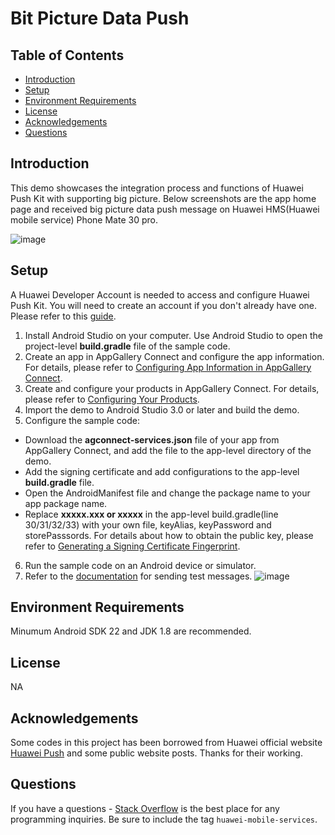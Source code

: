 # Bit Picture Data Push

## Table of Contents
- [Introduction](#introduction)
- [Setup](#setup)
- [Environment Requirements](#environment-requirements)
- [License](#license)
- [Acknowledgements](#acknowledgements)
- [Questions](#questions)

## Introduction  
This demo showcases the integration process and functions of Huawei Push Kit with supporting big picture. Below screenshots are the app home page and received big picture data push message on Huawei HMS(Huawei mobile service) Phone Mate 30 pro.

![image](https://user-images.githubusercontent.com/57116184/200088521-89e943f0-fa0d-4702-93f5-71a992a22198.png)
## Setup
A Huawei Developer Account is needed to access and configure Huawei Push Kit. You will need to create an account if you don't already have one. Please refer to this  [guide](https://developer.huawei.com/consumer/en/doc/help/registerandlogin-0000001052613847).

1. Install Android Studio on your computer. Use Android Studio to open the project-level **build.gradle** file of the sample code.  
2. Create an app in AppGallery Connect and configure the app information. For details, please refer to [Configuring App Information in AppGallery Connect](https://developer.huawei.com/consumer/en/doc/development/HMSCore-Guides/config-agc-0000001050033072?ha_source=hms1).
3. Create and configure your products in AppGallery Connect. For details, please refer to [Configuring Your Products](https://developer.huawei.com/consumer/en/doc/development/HMSCore-Guides/config-product-0000001050033076?ha_source=hms1).
4. Import the demo to Android Studio 3.0 or later and build the demo.  
5. Configure the sample code:  
* Download the **agconnect-services.json** file of your app from AppGallery Connect, and add the file to the app-level directory of the demo.  
* Add the signing certificate and add configurations to the app-level **build.gradle** file.  
* Open the AndroidManifest file and change the package name to your app package name.  
* Replace **xxxxx.xxx or xxxxx** in the app-level build.gradle(line 30/31/32/33) with your own file, keyAlias, keyPassword and storePasssords. For details about how to obtain the public key, please refer to [Generating a Signing Certificate Fingerprint](https://developer.huawei.com/consumer/en/doc/development/HMSCore-Guides/android-config-agc-0000001050170137).
6. Run the sample code on an Android device or simulator.
7. Refer to the [documentation](https://developer.huawei.com/consumer/en/doc/development/HMSCore-Guides/android-basic-sendtestmsg-0000001087842114) for sending test messages.
![image](https://user-images.githubusercontent.com/57116184/212972495-37953076-e5b2-402c-90d3-a7216e5c970f.png)


## Environment Requirements  

Minumum Android SDK 22 and JDK 1.8 are recommended.

## License
NA

## Acknowledgements
Some codes in this project has been borrowed from Huawei official website [Huawei Push](https://developer.huawei.com/consumer/en/doc/development/HMSCore-Guides/service-introduction-0000001050040060) and some public website posts. Thanks for their working. 

## Questions
If you have a questions - [Stack Overflow](https://stackoverflow.com/questions/tagged/huawei-mobile-services) is the best place for any programming inquiries. Be sure to include the tag `huawei-mobile-services`.
